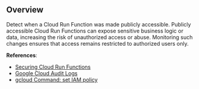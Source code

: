 ## Overview

Detect when a Cloud Run Function was made publicly accessible. Publicly accessible Cloud Run Functions can expose sensitive business logic or data, increasing the risk of unauthorized access or abuse. Monitoring such changes ensures that access remains restricted to authorized users only.

**References**:
- [Securing Cloud Run Functions](https://cloud.google.com/functions/docs/securing)
- [Google Cloud Audit Logs](https://cloud.google.com/logging/docs/audit)
- [gcloud Command: set IAM policy](https://cloud.google.com/sdk/gcloud/reference/functions/add-iam-policy-binding)
